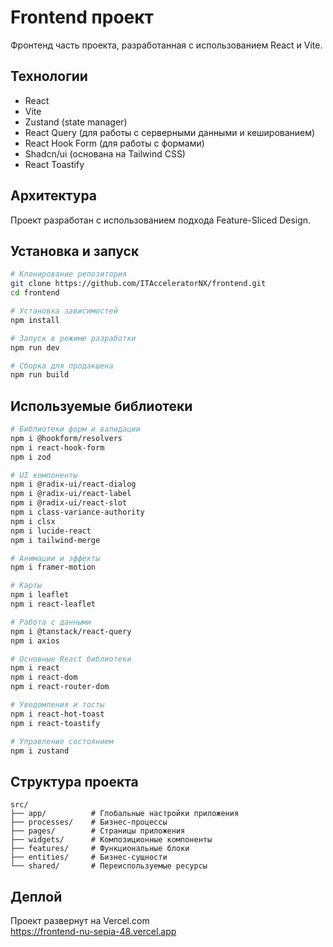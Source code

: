 # Frontend проект

Фронтенд часть проекта, разработанная с использованием React и Vite.

## Технологии
- React
- Vite
- Zustand (state manager)
- React Query (для работы с серверными данными и кешированием)
- React Hook Form (для работы с формами)
- Shadcn/ui (основана на Tailwind CSS)
- React Toastify

## Архитектура
Проект разработан с использованием подхода Feature-Sliced Design.

## Установка и запуск

```bash
# Клонирование репозитория
git clone https://github.com/ITAcceleratorNX/frontend.git
cd frontend

# Установка зависимостей
npm install

# Запуск в режиме разработки
npm run dev

# Сборка для продакшена
npm run build
```

## Используемые библиотеки

```bash
# Библиотеки форм и валидации
npm i @hookform/resolvers
npm i react-hook-form
npm i zod

# UI компоненты
npm i @radix-ui/react-dialog
npm i @radix-ui/react-label
npm i @radix-ui/react-slot
npm i class-variance-authority
npm i clsx
npm i lucide-react
npm i tailwind-merge

# Анимации и эффекты
npm i framer-motion

# Карты
npm i leaflet
npm i react-leaflet

# Работа с данными
npm i @tanstack/react-query
npm i axios

# Основные React библиотеки
npm i react
npm i react-dom
npm i react-router-dom

# Уведомления и тосты
npm i react-hot-toast
npm i react-toastify

# Управление состоянием
npm i zustand
```

## Структура проекта
```
src/
├── app/          # Глобальные настройки приложения
├── processes/    # Бизнес-процессы
├── pages/        # Страницы приложения
├── widgets/      # Композиционные компоненты
├── features/     # Функциональные блоки
├── entities/     # Бизнес-сущности
└── shared/       # Переиспользуемые ресурсы
```

## Деплой
Проект развернут на Vercel.com  
https://frontend-nu-sepia-48.vercel.app


